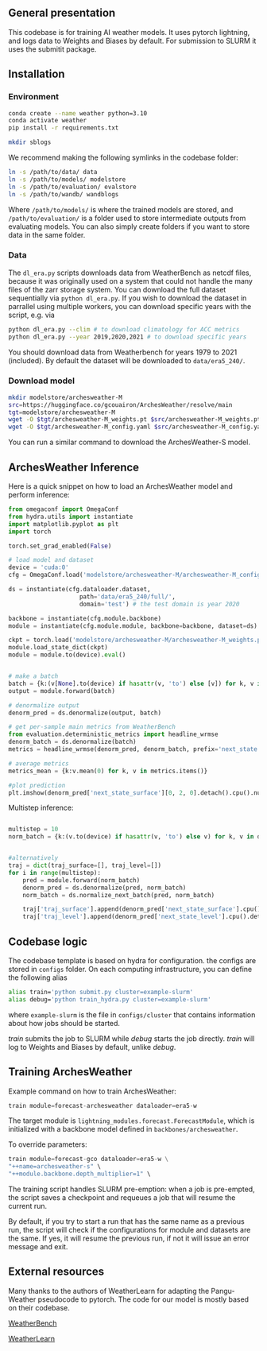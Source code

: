 
## General presentation
This codebase is for training AI weather models. It uses pytorch lightning, and logs data to Weights and Biases by default. For submission to SLURM it uses the submitit package. 

## Installation

### Environment

```sh
conda create --name weather python=3.10
conda activate weather
pip install -r requirements.txt

mkdir sblogs
```

We recommend making the following symlinks in the codebase folder:
```sh
ln -s /path/to/data/ data
ln -s /path/to/models/ modelstore
ln -s /path/to/evaluation/ evalstore
ln -s /path/to/wandb/ wandblogs
```
Where `/path/to/models/` is where the trained models are stored, and `/path/to/evaluation/` is a folder used to store intermediate outputs from evaluating models. You can also simply create folders if you want to store data in the same folder.


### Data

The ``dl_era.py`` scripts downloads data from WeatherBench as netcdf files, because it was originally used on a system that could not handle the many files of the zarr storage system.
You can download the full dataset sequentially via `python dl_era.py`. If you wish to download the dataset in parrallel using multiple workers, you can download specific years with the script, e.g. via

```sh
python dl_era.py --clim # to download climatology for ACC metrics
python dl_era.py --year 2019,2020,2021 # to download specific years
```
You should download data from Weatherbench for years 1979 to 2021 (included). By default the dataset will be downloaded to `data/era5_240/`.


### Download model

```sh
mkdir modelstore/archesweather-M
src=https://huggingface.co/gcouairon/ArchesWeather/resolve/main
tgt=modelstore/archesweather-M
wget -O $tgt/archesweather-M_weights.pt $src/archesweather-M_weights.pt 
wget -O $tgt/archesweather-M_config.yaml $src/archesweather-M_config.yaml 
```

You can run a similar command to download the ArchesWeather-S model.


## ArchesWeather Inference

Here is a quick snippet on how to load an ArchesWeather model and perform inference:

```python
from omegaconf import OmegaConf
from hydra.utils import instantiate
import matplotlib.pyplot as plt
import torch

torch.set_grad_enabled(False)

# load model and dataset
device = 'cuda:0'
cfg = OmegaConf.load('modelstore/archesweather-M/archesweather-M_config.yaml')

ds = instantiate(cfg.dataloader.dataset, 
                    path='data/era5_240/full/', 
                    domain='test') # the test domain is year 2020

backbone = instantiate(cfg.module.backbone)
module = instantiate(cfg.module.module, backbone=backbone, dataset=ds)

ckpt = torch.load('modelstore/archesweather-M/archesweather-M_weights.pt', map_location='cpu')
module.load_state_dict(ckpt)
module = module.to(device).eval()


# make a batch
batch = {k:(v[None].to(device) if hasattr(v, 'to') else [v]) for k, v in ds[0].items()}
output = module.forward(batch)

# denormalize output
denorm_pred = ds.denormalize(output, batch)

# get per-sample main metrics from WeatherBench
from evaluation.deterministic_metrics import headline_wrmse
denorm_batch = ds.denormalize(batch)
metrics = headline_wrmse(denorm_pred, denorm_batch, prefix='next_state')

# average metrics
metrics_mean = {k:v.mean(0) for k, v in metrics.items()}

#plot prediction
plt.imshow(denorm_pred['next_state_surface'][0, 2, 0].detach().cpu().numpy())

```

Multistep inference:

```python

multistep = 10
norm_batch = {k:(v.to(device) if hasattr(v, 'to') else v) for k, v in ds[0].items()}


#alternatively
traj = dict(traj_surface=[], traj_level=[])
for i in range(multistep):
    pred = module.forward(norm_batch)
    denorm_pred = ds.denormalize(pred, norm_batch)
    norm_batch = ds.normalize_next_batch(pred, norm_batch)

    traj['traj_surface'].append(denorm_pred['next_state_surface'].cpu().detach())
    traj['traj_level'].append(denorm_pred['next_state_level'].cpu().detach())


```

## Codebase logic

The codebase template is based on hydra for configuration.
the configs are stored in `configs` folder. 
On each computing infrastructure, you can define the following alias
```sh
alias train='python submit.py cluster=example-slurm'
alias debug='python train_hydra.py cluster=example-slurm'

```
where `example-slurm` is the file in `configs/cluster` that contains information about how jobs should be started.

*train* submits the job to SLURM while *debug* starts the job directly. *train* will log to Weights and Biases by default, unlike *debug*.

## Training ArchesWeather

Example command on how to train ArchesWeather:

```python
train module=forecast-archesweather dataloader=era5-w
```

The target module is `lightning_modules.forecast.ForecastModule`, which is initialized with a backbone model defined in `backbones/archesweather`.

To override parameters:

```python
train module=forecast-gco dataloader=era5-w \
"++name=archesweather-s" \
"++module.backbone.depth_multiplier=1" \
```

The training script handles SLURM pre-emption: when a job is pre-empted, the script saves a checkpoint and requeues a job that will resume the current run.

By default, if you try to start a run that has the same name as a previous run, the script will check if the configurations for module and datasets are the same. If yes, it will resume the previous run, if not it will issue an error message and exit.


## External resources

Many thanks to the authors of WeatherLearn for adapting the Pangu-Weather pseudocode to pytorch. The code for our model is mostly based on their codebase.

[WeatherBench](https://sites.research.google/weatherbench/)

[WeatherLearn](https://github.com/lizhuoq/WeatherLearn/tree/master)

